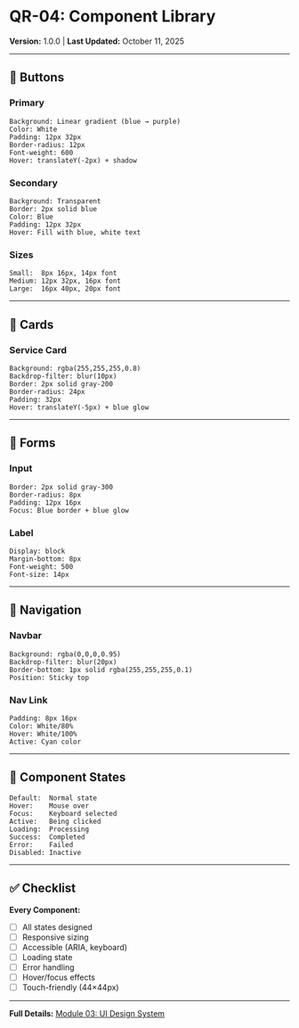 # QR-04: Component Library

**Version:** 1.0.0 | **Last Updated:** October 11, 2025

---

## 🔘 Buttons

### Primary

```
Background: Linear gradient (blue → purple)
Color: White
Padding: 12px 32px
Border-radius: 12px
Font-weight: 600
Hover: translateY(-2px) + shadow
```

### Secondary

```
Background: Transparent
Border: 2px solid blue
Color: Blue
Padding: 12px 32px
Hover: Fill with blue, white text
```

### Sizes

```
Small:  8px 16px, 14px font
Medium: 12px 32px, 16px font
Large:  16px 40px, 20px font
```

---

## 📄 Cards

### Service Card

```
Background: rgba(255,255,255,0.8)
Backdrop-filter: blur(10px)
Border: 2px solid gray-200
Border-radius: 24px
Padding: 32px
Hover: translateY(-5px) + blue glow
```

---

## 📝 Forms

### Input

```
Border: 2px solid gray-300
Border-radius: 8px
Padding: 12px 16px
Focus: Blue border + blue glow
```

### Label

```
Display: block
Margin-bottom: 8px
Font-weight: 500
Font-size: 14px
```

---

## 🧭 Navigation

### Navbar

```
Background: rgba(0,0,0,0.95)
Backdrop-filter: blur(20px)
Border-bottom: 1px solid rgba(255,255,255,0.1)
Position: Sticky top
```

### Nav Link

```
Padding: 8px 16px
Color: White/80%
Hover: White/100%
Active: Cyan color
```

---

## 🎨 Component States

```
Default:  Normal state
Hover:    Mouse over
Focus:    Keyboard selected
Active:   Being clicked
Loading:  Processing
Success:  Completed
Error:    Failed
Disabled: Inactive
```

---

## ✅ Checklist

**Every Component:**

- [ ] All states designed
- [ ] Responsive sizing
- [ ] Accessible (ARIA, keyboard)
- [ ] Loading state
- [ ] Error handling
- [ ] Hover/focus effects
- [ ] Touch-friendly (44×44px)

---

**Full Details:** [Module 03: UI Design System](../modules/03-ui-design-system.md#component-library-documentation)



